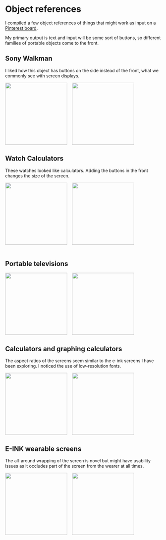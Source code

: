 # Object references

I compiled a few object references of things that might work as input on a [Pinterest board](https://pin.it/6gUmZkQ). 

My primary output is text and input will be some sort of buttons, so different families of portable objects come to the front.

## Sony Walkman
I liked how this object has buttons on the side instead of the front, what we commonly see with screen displays.

<img src="https://media.wired.com/photos/5933981a283bfc394dcc0232/master/pass/4d06def22512d6b950778f1cb315a836-origpng.jpeg" style="float:left;" width="200"/>
   
<img src="https://i.pinimg.com/564x/62/ee/fe/62eefe2f2eff9b4d2267db2ce8159dcc.jpg" width="200"/>
<div style="clear:both;"></div>

## Watch Calculators
These watches looked like calculators. Adding the buttons in the front changes the size of the screen.

<img src="https://i.pinimg.com/564x/c2/63/8e/c2638e1d999b0bb4fe54732cbc045005.jpg" style="float:left;" width="200"/>
   
<img src="https://i.pinimg.com/564x/c0/6b/0a/c06b0acf382a932dc894341208117457.jpg" width="200"/>
<br>  

## Portable televisions

<img src="https://i.pinimg.com/564x/95/59/99/95599979316c50ab38bb4a121cfeb720.jpg" style="float:left;" width="200"/>
   
<img src="https://i.pinimg.com/564x/cf/d1/45/cfd1454cbf4ffe9df0d8f02e7a27bd2c.jpg" width="200">
<br>

## Calculators and graphing calculators
The aspect ratios of the screens seem similar to the e-ink screens I have been exploring. I noticed the use of low-resolution fonts.

<img src="https://i.pinimg.com/564x/7e/d4/ba/7ed4ba6a17fe187f4a96c13db2511f9c.jpg" width="200" style="float:left;"/>
   
<img src="https://i.pinimg.com/564x/66/cd/56/66cd56a42457bfd01519334c33c47204.jpg" width="200"/>

## E-INK wearable screens 
The all-around wrapping of the screen is novel but might have usability issues as it occludes part of the screen from the wearer at all times.

<img src="https://i.pinimg.com/564x/46/7e/80/467e80246f594a377a2a91e8991ba762.jpg" width="200" style="float:left;"/>
   
<img src="https://i.pinimg.com/564x/97/1f/34/971f341a15bd5040b6c3cd32856e92f4.jpg" width="200"/>